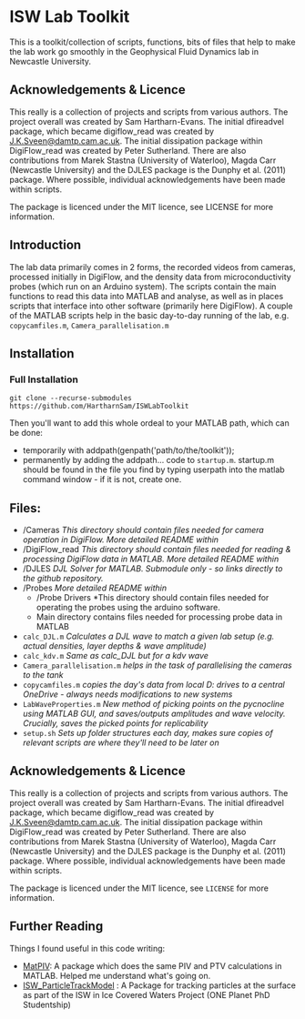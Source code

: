 # ISW Lab Toolkit

This is a toolkit/collection of scripts, functions, bits of files that help to make the lab work go smoothly in the Geophysical Fluid Dynamics lab in Newcastle University.

## Acknowledgements & Licence
This really is a collection of projects and scripts from various authors. The project overall was created by Sam Hartharn-Evans. The initial dfireadvel package, which became digiflow_read was created by J.K.Sveen@damtp.cam.ac.uk. The initial dissipation package within DigiFlow_read was created by Peter Sutherland. There are also contributions from Marek Stastna (University of Waterloo), Magda Carr (Newcastle University) and the DJLES package is the Dunphy et al. (2011) package. Where possible, individual acknowledgements have been made within scripts.

The package is licenced under the MIT licence, see LICENSE for more information.

## Introduction
The lab data primarily comes in 2 forms, the recorded videos from cameras, processed initially in DigiFlow, and the density data from microconductivity probes (which run on an Arduino system). The scripts contain the main functions to read this data into MATLAB and analyse, as well as in places scripts that interface into other software (primarily here DigiFlow). A couple of the MATLAB scripts help in the basic day-to-day running of the lab, e.g. `copycamfiles.m`, `Camera_parallelisation.m` 

## Installation 
### Full Installation
	git clone --recurse-submodules https://github.com/HartharnSam/ISWLabToolkit
Then you'll want to add this whole ordeal to your MATLAB path, which can be done:
- temporarily with 
	addpath(genpath('path/to/the/toolkit')); 
- permanently by adding the addpath... code to `startup.m`. startup.m should be found in the file you find by typing userpath into the matlab command window - if it is not, create one.

## Files:
- /Cameras *This directory should contain files needed for camera operation in DigiFlow. More detailed README within*
- /DigiFlow_read *This directory should contain files needed for reading & processing DigiFlow data in MATLAB. More detailed README within*
- /DJLES *DJL Solver for MATLAB. Submodule only - so links directly to the github repository.* 
- /Probes *More detailed README within*
	- /Probe Drivers *This directory should contain files needed for operating the probes using the arduino software. 
	- Main directory contains files needed for processing probe data in MATLAB
- `calc_DJL.m` *Calculates a DJL wave to match a given lab setup (e.g. actual densities, layer depths & wave amplitude)*
- `calc_kdv.m` *Same as calc_DJL but for a kdv wave*
- `Camera_parallelisation.m` *helps in the task of parallelising the cameras to the tank*
- `copycamfiles.m` *copies the day's data from local D: drives to a central OneDrive - always needs modifications to new systems*
- `LabWaveProperties.m` *New method of picking points on the pycnocline using MATLAB GUI, and saves/outputs amplitudes and wave velocity. Crucially, saves the picked points for replicability*
- `setup.sh` *Sets up folder structures each day, makes sure copies of relevant scripts are where they'll need to be later on*

## Acknowledgements & Licence
This really is a collection of projects and scripts from various authors. The project overall was created by Sam Hartharn-Evans. The initial dfireadvel package, which became digiflow_read was created by J.K.Sveen@damtp.cam.ac.uk. The initial dissipation package within DigiFlow_read was created by Peter Sutherland. There are also contributions from Marek Stastna (University of Waterloo), Magda Carr (Newcastle University) and the DJLES package is the Dunphy et al. (2011) package. 
Where possible, individual acknowledgements have been made within scripts. 

The package is licenced under the MIT licence, see `LICENSE` for more information. 


## Further Reading
Things I found useful in this code writing:
- [MatPIV](https://www.mn.uio.no/math/english/people/aca/jks/matpiv/): A package which does the same PIV and PTV calculations in MATLAB. Helped me understand what's going on.
- [ISW_ParticleTrackModel](https://github.com/HartharnSam/ISW_ParticleTrackModel) : A Package for tracking particles at the surface as part of the ISW in Ice Covered Waters Project (ONE Planet PhD Studentship)
